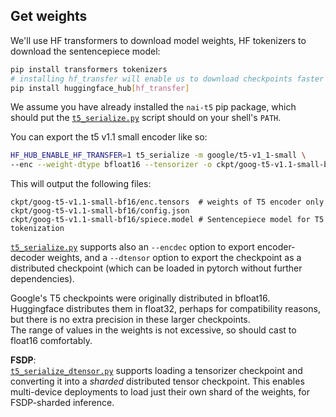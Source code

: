 ## Get weights

We'll use HF transformers to download model weights, HF tokenizers to download the sentencepiece model:

```bash
pip install transformers tokenizers
# installing hf_transfer will enable us to download checkpoints faster
pip install huggingface_hub[hf_transfer]
```

We assume you have already installed the `nai-t5` pip package, which should put the [`t5_serialize.py`](../nai_t5/scripts/t5_serialize.py) script should on your shell's `PATH`.

You can export the t5 v1.1 small encoder like so:

```bash
HF_HUB_ENABLE_HF_TRANSFER=1 t5_serialize -m google/t5-v1_1-small \
--enc --weight-dtype bfloat16 --tensorizer -o ckpt/goog-t5-v1.1-small-bf16
```

This will output the following files:

```
ckpt/goog-t5-v1.1-small-bf16/enc.tensors  # weights of T5 encoder only
ckpt/goog-t5-v1.1-small-bf16/config.json
ckpt/goog-t5-v1.1-small-bf16/spiece.model # Sentencepiece model for T5 tokenization
```

[`t5_serialize.py`](../nai_t5/scripts/t5_serialize.py) supports also an `--encdec` option to export encoder-decoder weights, 
and a `--dtensor` option to export the checkpoint as a distributed checkpoint (which can be loaded in pytorch without further dependencies).

Google's T5 checkpoints were originally distributed in bfloat16.  
Huggingface distributes them in float32, perhaps for compatibility reasons, but there is no extra precision in these larger checkpoints.  
The range of values in the weights is not excessive, so should cast to float16 comfortably.

**FSDP**:  
[`t5_serialize_dtensor.py`](../nai_t5/scripts/t5_serialize_dtensor.py) supports loading a tensorizer checkpoint and converting it into a _sharded_ distributed tensor checkpoint. This enables multi-device deployments to load just their own shard of the weights, for FSDP-sharded inference.